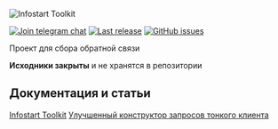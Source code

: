 ![Infostart Toolkit](https://repository-images.githubusercontent.com/299848832/7c7b3c00-1d12-11eb-99fe-7eee49563aa3)

[![Join telegram chat](https://img.shields.io/badge/chat-telegram-blue?style=flat&logo=telegram)](https://t.me/mid8_1c) 
[![Last release](https://img.shields.io/github/v/release/infostart-hub/toolkit?include_prereleases&label=last%20release&style=badge)](https://github.com/infostart-hub/toolkit/releases/latest)
[![GitHub issues](https://img.shields.io/github/issues-raw/infostart-hub/toolkit?style=badge)](https://github.com/infostart-hub/toolkit/issues)

Проект для сбора обратной связи

**Исходники закрыты** и не хранятся в репозитории

## Документация и статьи
[Infostart Toolkit](https://infostart.ru/public/1254364/)
[Улучшенный конструктор запросов тонкого клиента](https://infostart.ru/1c/articles/1278855/)
